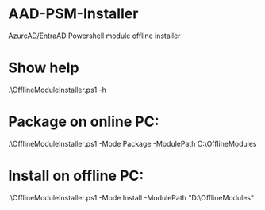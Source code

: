 # AAD-PSM-Installer
AzureAD/EntraAD Powershell module offline installer


# Show help
.\OfflineModuleInstaller.ps1 -h

# Package on online PC:
.\OfflineModuleInstaller.ps1 -Mode Package -ModulePath C:\OfflineModules

# Install on offline PC:
.\OfflineModuleInstaller.ps1 -Mode Install -ModulePath "D:\OfflineModules"
